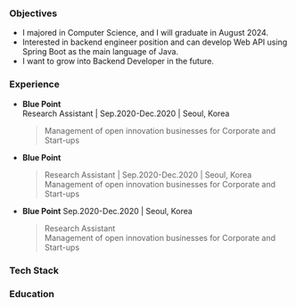 ### Objectives
- I majored in Computer Science, and I will graduate in August 2024.
- Interested in backend engineer position and can develop Web API using Spring Boot as the main language of Java.
- I want to grow into Backend Developer in the future.

### Experience
- **Blue Point**  
  Research Assistant | Sep.2020-Dec.2020  | Seoul, Korea  
  > Management of open innovation businesses for Corporate and Start-ups

- **Blue Point**  
  > Research Assistant | Sep.2020-Dec.2020  | Seoul, Korea  
  Management of open innovation businesses for Corporate and Start-ups

- **Blue Point**
  Sep.2020-Dec.2020  | Seoul, Korea  
  > Research Assistant  
  Management of open innovation businesses for Corporate and Start-ups

### Tech Stack

### Education
